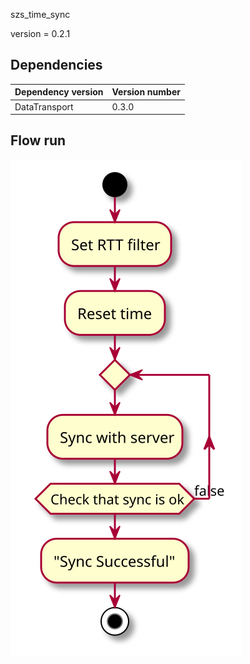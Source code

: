 <!--
To compile puml use: (Assuming plantuml you are in the directory)
plantuml.jar -tsvg readme.md -o diagrams
-->


szs_time_sync

version = 0.2.1


## Dependencies
| Dependency version | Version number |
|---|---|
|DataTransport|0.3.0|


## Flow run

<!--
```
@startuml flow_run

start

:Set RTT filter;
:Reset time;
repeat
    :Sync with server;
    repeat while (Check that sync is ok) is (false)
:"Sync Successful";

stop

@enduml
```
-->

![](diagrams/flow_run.svg)

